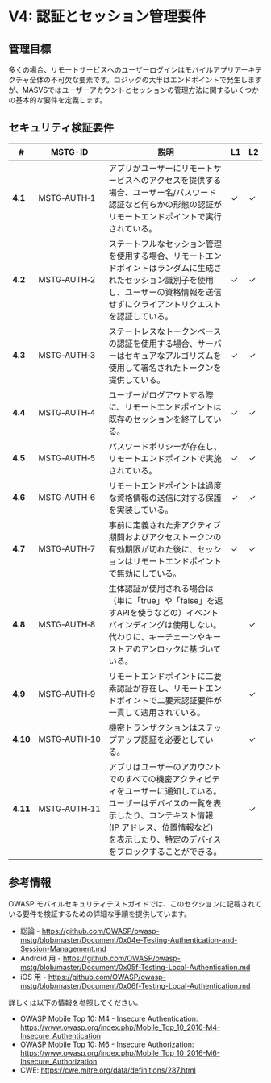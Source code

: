 # V4: 認証とセッション管理要件

## 管理目標

多くの場合、リモートサービスへのユーザーログインはモバイルアプリアーキテクチャ全体の不可欠な要素です。ロジックの大半はエンドポイントで発生しますが、MASVSではユーザーアカウントとセッションの管理方法に関するいくつかの基本的な要件を定義します。

## セキュリティ検証要件

| # | MSTG-ID | 説明 | L1 | L2 |
| --- | --- | --- | --- | --- |
| **4.1** | MSTG‑AUTH‑1 | アプリがユーザーにリモートサービスへのアクセスを提供する場合、ユーザー名/パスワード認証など何らかの形態の認証がリモートエンドポイントで実行されている。 | ✓ | ✓ |
| **4.2** | MSTG‑AUTH‑2 | ステートフルなセッション管理を使用する場合、リモートエンドポイントはランダムに生成されたセッション識別子を使用し、ユーザーの資格情報を送信せずにクライアントリクエストを認証している。 | ✓ | ✓ |
| **4.3** | MSTG‑AUTH‑3 | ステートレスなトークンベースの認証を使用する場合、サーバーはセキュアなアルゴリズムを使用して署名されたトークンを提供している。 | ✓ | ✓ |
| **4.4** | MSTG‑AUTH‑4 | ユーザーがログアウトする際に、リモートエンドポイントは既存のセッションを終了している。 | ✓ | ✓ |
| **4.5** | MSTG‑AUTH‑5 | パスワードポリシーが存在し、リモートエンドポイントで実施されている。 | ✓ | ✓ |
| **4.6** | MSTG‑AUTH‑6 | リモートエンドポイントは過度な資格情報の送信に対する保護を実装している。 | ✓ | ✓ |
| **4.7** | MSTG‑AUTH‑7 | 事前に定義された非アクティブ期間およびアクセストークンの有効期限が切れた後に、セッションはリモートエンドポイントで無効にしている。 | ✓ | ✓ |
| **4.8** | MSTG‑AUTH‑8 | 生体認証が使用される場合は（単に「true」や「false」を返すAPIを使うなどの）イベントバインディングは使用しない。代わりに、キーチェーンやキーストアのアンロックに基づいている。 |   | ✓ |
| **4.9** | MSTG‑AUTH‑9 | リモートエンドポイントに二要素認証が存在し、リモートエンドポイントで二要素認証要件が一貫して適用されている。 |   | ✓ |
| **4.10** | MSTG‑AUTH‑10 | 機密トランザクションはステップアップ認証を必要としている。 |   | ✓ |
| **4.11** | MSTG‑AUTH‑11 | アプリはユーザーのアカウントでのすべての機密アクティビティをユーザーに通知している。ユーザーはデバイスの一覧を表示したり、コンテキスト情報 (IP アドレス、位置情報など) を表示したり、特定のデバイスをブロックすることができる。 |  | ✓ |

<div style="page-break-after: always;">
</div>

## 参考情報

OWASP モバイルセキュリティテストガイドでは、このセクションに記載されている要件を検証するための詳細な手順を提供しています。

- 総論 - <https://github.com/OWASP/owasp-mstg/blob/master/Document/0x04e-Testing-Authentication-and-Session-Management.md>
- Android 用 - <https://github.com/OWASP/owasp-mstg/blob/master/Document/0x05f-Testing-Local-Authentication.md>
- iOS 用 - <https://github.com/OWASP/owasp-mstg/blob/master/Document/0x06f-Testing-Local-Authentication.md>

詳しくは以下の情報を参照してください。

- OWASP Mobile Top 10: M4 - Insecure Authentication: <https://www.owasp.org/index.php/Mobile_Top_10_2016-M4-Insecure_Authentication>
- OWASP Mobile Top 10: M6 - Insecure Authorization: <https://www.owasp.org/index.php/Mobile_Top_10_2016-M6-Insecure_Authorization>
- CWE:  <https://cwe.mitre.org/data/definitions/287.html>
